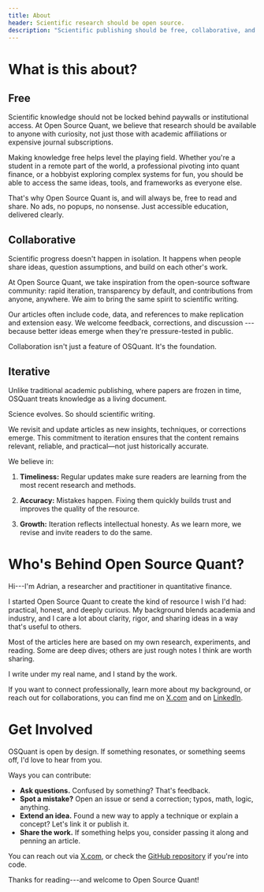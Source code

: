 ```yaml
---
title: About
header: Scientific research should be open source.
description: "Scientific publishing should be free, collaborative, and iterative---everything open source stands for."
---
```


# What is this about?

## Free

Scientific knowledge should not be locked behind paywalls or institutional access. At Open Source Quant, we believe that research should be available to anyone with curiosity, not just those with academic affiliations or expensive journal subscriptions.

Making knowledge free helps level the playing field. Whether you're a student in a remote part of the world, a professional pivoting into quant finance, or a hobbyist exploring complex systems for fun, you should be able to access the same ideas, tools, and frameworks as everyone else.

That's why Open Source Quant is, and will always be, free to read and share. No ads, no popups, no nonsense. Just accessible education, delivered clearly.

## Collaborative

Scientific progress doesn't happen in isolation. It happens when people share ideas, question assumptions, and build on each other's work.

At Open Source Quant, we take inspiration from the open-source software community: rapid iteration, transparency by default, and contributions from anyone, anywhere. We aim to bring the same spirit to scientific writing.

Our articles often include code, data, and references to make replication and extension easy. We welcome feedback, corrections, and discussion --- because better ideas emerge when they're pressure-tested in public.

Collaboration isn't just a feature of OSQuant. It's the foundation.

## Iterative

Unlike traditional academic publishing, where papers are frozen in time, OSQuant treats knowledge as a living document.

Science evolves. So should scientific writing.

We revisit and update articles as new insights, techniques, or corrections emerge. This commitment to iteration ensures that the content remains relevant, reliable, and practical—not just historically accurate.

We believe in:

1. **Timeliness:** Regular updates make sure readers are learning from the most recent research and methods.

2. **Accuracy:** Mistakes happen. Fixing them quickly builds trust and improves the quality of the resource.

3. **Growth:** Iteration reflects intellectual honesty. As we learn more, we revise and invite readers to do the same.

# Who's Behind Open Source Quant?

Hi---I'm Adrian, a researcher and practitioner in quantitative finance.

I started Open Source Quant to create the kind of resource I wish I'd had: practical, honest, and deeply curious. My background blends academia and industry, and I care a lot about clarity, rigor, and sharing ideas in a way that's useful to others.

Most of the articles here are based on my own research, experiments, and reading. Some are deep dives; others are just rough notes I think are worth sharing.

I write under my real name, and I stand by the work.

If you want to connect professionally, learn more about my background, or reach out for collaborations, you can find me on [X.com](https://x.com/DrAdrian) and on [LinkedIn](https://www.linkedin.com/in/adrianletchford/).

# Get Involved

OSQuant is open by design. If something resonates, or something seems off, I'd love to hear from you.

Ways you can contribute:

* **Ask questions.** Confused by something? That's feedback.
* **Spot a mistake?** Open an issue or send a correction; typos, math, logic, anything.
* **Extend an idea.** Found a new way to apply a technique or explain a concept? Let's link it or publish it.
* **Share the work.** If something helps you, consider passing it along and penning an article.

You can reach out via [X.com](https://x.com/DrAdrian), or check the [GitHub repository](https://github.com/robolyst/osquant) if you're into code.

Thanks for reading---and welcome to Open Source Quant!